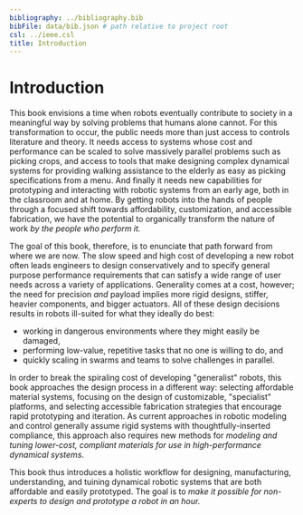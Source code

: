 ```yaml
---
bibliography: ../bibliography.bib
bibFile: data/bib.json # path relative to project root
csl: ../ieee.csl
title: Introduction
---
```


# Introduction

This book envisions a time when robots eventually contribute to society in a meaningful way by solving problems that humans alone cannot. For this transformation to occur, the public needs more than just access to controls literature and theory. It needs access to systems whose cost and performance can be scaled to solve massively parallel problems such as picking crops, and access to tools that make designing complex dynamical systems for providing walking assistance to the elderly as easy as picking specifications from a menu. And finally it needs new capabilities for prototyping and interacting with robotic systems from an early age, both in the classroom and at home. By getting robots into the hands of people through a focused shift towards affordability, customization, and accessible fabrication, we have the potential to organically transform the nature of work *by the people who perform it.*

The goal of this book, therefore, is to enunciate that path forward from where we are now. The slow speed and high cost of developing a new robot often leads engineers to design conservatively and to specify general purpose performance requirements that can satisfy a wide range of user needs across a variety of applications. Generality comes at a cost, however; the need for precision *and* payload implies more rigid designs, stiffer, heavier components, and bigger actuators. All of these design decisions results in robots ill-suited for what they ideally do best: 

* working in dangerous environments where they might easily be damaged, 
* performing low-value, repetitive tasks that no one is willing to do, and
* quickly scaling in swarms and teams to solve challenges in parallel.

In order to break the spiraling cost of developing "generalist" robots, this book approaches the design process in a different way: selecting affordable material systems, focusing on the design of customizable, "specialist" platforms, and selecting accessible fabrication strategies that encourage rapid prototyping and iteration. As current approaches in robotic modeling and control generally assume rigid systems with thoughtfully-inserted compliance, this approach also requires new methods for *modeling and tuning lower-cost, compliant materials for use in high-performance dynamical systems*.

<!--#### Objectives:-->

This book thus introduces a holistic <!--vision--> workflow for designing, manufacturing, understanding, and tuining dynamical robotic systems that are both affordable and easily prototyped. The goal is to *make it possible for non-experts to design and prototype a robot in an hour.*   

<!--
TODO: Finish fixing intro
-->


<!--This book is intended to be serve as a how-to manual, a survey of the field, an introduction to the theory, so that you understand what's already been done, succesful design strategies that work, and the theoretical underpinning to make you successful at building a foldable robot.  It has several purposes: first, to teach you how to design and build foldable robotic devices using the tools available in a maker space, and second, to teach you how to make and use design tools which can help you solve your own problems in this field.  Foldable robots are still new, and because of that, there are very few resources available outside of an extensive paper review.  I will attempt to put together the information required to conceptualize, design, create the manufacturing files for, and build a laminate device from scratch.  To accomplish this, the book will cover a variety of topics related to foldable robotics, including bio-inspired design principles, materials, manufacturing, design workflows, stiffness analysis, kinematics, dynamics, 
-->


<!--
-->

<!--
# Introduction

This book is about fusing knowledge across a wide number of domains so that you can cobble together an understanding of a new and very exciting type of device being developed in the classroom and for research.  

Foldable devices have emerged from a variety of considerations, but one of the biggest is the deficiencies of traditional robots.  While there are a wide range of robots out there, traditional robots are usually stiff, heavy affairs with rigid links, low-backlash transmissions, high tolerances, and precise, high-power, rapid motion.  Foldable robots try to approach tasks from a different perspective.  At  scales such as the millimeter / centimeter scale, traditional mechanisms are neither feasible nor available.  Traditional systems composed from bearings, gears, motors, belts, drives, and pulleys, are simply too large to fit on small devices.  MEMS-based solutions require cleanroom facilities and produce geometries which are too small.  So to facilitate building precise robotic devices at the millimeter scale, a group of researchers have been working on creating devices and mechanisms using planar fabrication techniques which are compatible with many of the trends we see in rapid prototyping today.

Foldable robot design techniques are attractive because they can leverage the precision of digital fabrication techniques now commonly available in your average "maker space".  While the 3D printer has received most of the attention, it is often the laser cutter which is the most heavily used device in a maker space.  With nothing more than cardboard, plastic film, and adhesive, multi-material hinged mechanisms can be made with all the precision available from modern laser cutters.  These mechanisms form the backbone of foldable robots, and with the right setup, this planar fabrication mentality can extend to circuits and actuators too.

-->
<!--origami, graphics, -->
<!--
and programming.  It will introduce you to the trends in many of these fields and give you a working understanding of the rest.  Most importantly, it will give you the vocabulary used by the experts; in this age of ubiquitous computing, the most important thing is to know how to ask the right question.  Once you can do that, finding the right answer is easy.  This book will help you learn that vocabulary.

| traditional | foldable     |
|:------------|:-------------|
| heavy       | lightweight  |
| expensive   | cheap        |
| precise     | less precise |
| metal       | composite    |
| stiff       | soft         |

-->

<!--There is a common problem in the field of robotics, which is that in order to create a more unique story and more-publishable paper, researchers think of and represent their robot as a completely unique permutation of challenges and solutions... in other words the first to solve a very specific problem, and the best and solving it.  Yes, there may have been a number of robots to come before, and yes, the terminology in their particular sub-field may already have been established and defined, but because of the unique set of constraints which has been somewhat-artificially established, the researcher gives him or herself permission to ignore prior methods or best practices and do their own thing.  This leads to a highly segmented design space, with little thought to how one given design addresses previous problems or solutions.  This is my attempt to help unify some of these problems in laminate robots.  To acknowledge the simliarities,  highlight the differences, and smooth out the design space a little bit, so that we can all approach this design problem with a common set of terms and, perhaps, thought processes.
-->
<!--
## Goals

The goal of this book is to make it easier for novices and experts alike to get used to the idea that *they can make robots*. This isn't the easiest thing to discover, and its not easy, but it doesn't have to be expensive or slow. I want to show kids how to do it; maybe the kids can even show their parents.


-->

<!--TODO: outline of the book-->

<!--
## Organization of the Book

This book is split into several parts. The first part introduces the origins, motivations, and background of foldable, mechanisms, devices, and robots.  The second section discusses  workflows for designing a foldable robot, along with the innovations and manual interventions which may be required. Part III discusses several examples of this workflow in use, and Part IV discusses research opportunities which exist in the field.
-->


